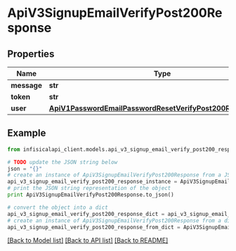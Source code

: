 # ApiV3SignupEmailVerifyPost200Response


## Properties
Name | Type | Description | Notes
------------ | ------------- | ------------- | -------------
**message** | **str** |  | 
**token** | **str** |  | 
**user** | [**ApiV1PasswordEmailPasswordResetVerifyPost200ResponseUser**](ApiV1PasswordEmailPasswordResetVerifyPost200ResponseUser.md) |  | 

## Example

```python
from infisicalapi_client.models.api_v3_signup_email_verify_post200_response import ApiV3SignupEmailVerifyPost200Response

# TODO update the JSON string below
json = "{}"
# create an instance of ApiV3SignupEmailVerifyPost200Response from a JSON string
api_v3_signup_email_verify_post200_response_instance = ApiV3SignupEmailVerifyPost200Response.from_json(json)
# print the JSON string representation of the object
print ApiV3SignupEmailVerifyPost200Response.to_json()

# convert the object into a dict
api_v3_signup_email_verify_post200_response_dict = api_v3_signup_email_verify_post200_response_instance.to_dict()
# create an instance of ApiV3SignupEmailVerifyPost200Response from a dict
api_v3_signup_email_verify_post200_response_from_dict = ApiV3SignupEmailVerifyPost200Response.from_dict(api_v3_signup_email_verify_post200_response_dict)
```
[[Back to Model list]](../README.md#documentation-for-models) [[Back to API list]](../README.md#documentation-for-api-endpoints) [[Back to README]](../README.md)


